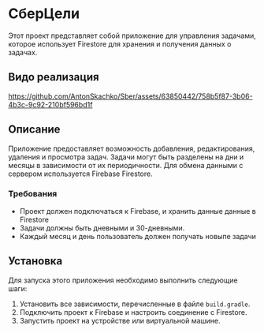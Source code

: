 # СберЦели

Этот проект представляет собой приложение для управления задачами, которое использует Firestore для хранения и получения данных о задачах.

## Видо реализация


https://github.com/AntonSkachko/Sber/assets/63850442/758b5f87-3b06-4b3c-9c92-210bf596bd1f


## Описание

Приложение предоставляет возможность добавления, редактирования, удаления и просмотра задач. Задачи могут быть разделены на дни и месяцы в зависимости от их периодичности. Для обмена данными с сервером используется Firebase Firestore.

### Требования

- Проект должен подключаться к Firebase, и хранить данные данные в Firestore
- Задачи должны быть дневными и 30-дневными.
- Каждый месяц и день пользователь должен получать новыпе задачи

## Установка

Для запуска этого приложения необходимо выполнить следующие шаги:

1. Установить все зависимости, перечисленные в файле `build.gradle`.
2. Подключить проект к Firebase и настроить соединение с Firestore.
3. Запустить проект на устройстве или виртуальной машине.
